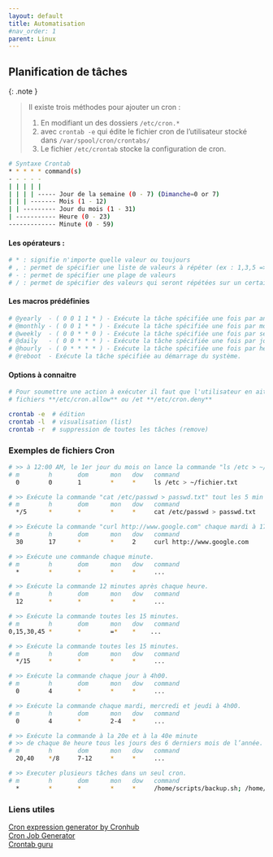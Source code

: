 ```yaml
---
layout: default
title: Automatisation
#nav_order: 1
parent: Linux
---
```


## Planification de tâches

{: .note }

> Il existe trois méthodes pour ajouter un cron :
>
> 1.  En modifiant un des dossiers `/etc/cron.*`
> 2.  avec `crontab -e` qui édite le fichier cron de l’utilisateur stocké dans `/var/spool/cron/crontabs/`
> 3.  Le fichier `/etc/crontab` stocke la configuration de cron.

```bash
# Syntaxe Crontab
* * * * * command(s)
- - - - -
| | | | |
| | | | ----- Jour de la semaine (0 - 7) (Dimanche=0 or 7)
| | | ------- Mois (1 - 12)
| | --------- Jour du mois (1 - 31)
| ----------- Heure (0 - 23)
------------- Minute (0 - 59)
```

#### Les opérateurs :

```bash
# * : signifie n'importe quelle valeur ou toujours
# , : permet de spécifier une liste de valeurs à répéter (ex : 1,3,5 => 1h, 3h, 5h)
# - : permet de spécifier une plage de valeurs
# / : permet de spécifier des valeurs qui seront répétées sur un certain intervalle entre elles
```

#### Les macros prédéfinies

```bash
# @yearly  - ( 0 0 1 1 * ) - Exécute la tâche spécifiée une fois par an à minuit le 1er janvier.
# @monthly - ( 0 0 1 * * ) - Exécute la tâche spécifiée une fois par mois à minuit le premier jour du mois.
# @weekly  - ( 0 0 * * 0 ) - Exécute la tâche spécifiée une fois par semaine à minuit le dimanche.
# @daily   - ( 0 0 * * * ) - Exécute la tâche spécifiée une fois par jour à minuit.
# @hourly  - ( 0 * * * * ) - Exécute la tâche spécifiée une fois par heure au début de l'heure.
# @reboot  - Exécute la tâche spécifiée au démarrage du système.
```

#### Options à connaitre

```bash
# Pour soumettre une action à exécuter il faut que l'utilisateur en ait la permission
# fichiers **/etc/cron.allow** ou /et **/etc/cron.deny**

crontab -e  # édition
crontab -l  # visualisation (list)
crontab -r  # suppression de toutes les tâches (remove)
```

### Exemples de fichiers Cron

```bash
# >> à 12:00 AM, le 1er jour du mois on lance la commande "ls /etc > ~/fichier.txt"
# m        h       dom      mon   dow   command
  0        0       1        *     *     ls /etc > ~/fichier.txt
```

```bash
# >> Exécute la commande "cat /etc/passwd > passwd.txt" tout les 5 min tous les jours
# m        h       dom      mon   dow   command
  */5      *       *        *     *     cat /etc/passwd > passwd.txt
```

```bash
# >> Exécute la commande "curl http://www.google.com" chaque mardi à 17h30
# m        h       dom      mon   dow   command
  30       17      *        *     2     curl http://www.google.com
```

```bash
# >> Exécute une commande chaque minute.
# m        h       dom      mon   dow   command
  *        *       *        *     *     ...
```

```bash
# >> Exécute la commande 12 minutes après chaque heure.
# m        h       dom      mon   dow   command
  12       *       *        *     *     ...
```

```bash
# >> Exécute la commande toutes les 15 minutes.
# m        h       dom      mon   dow   command
0,15,30,45 *       *        =*    *    ...
```

```bash
# >> Exécute la commande toutes les 15 minutes.
# m        h       dom      mon   dow   command
  */15     *       *        *     *     ...
```

```bash
# >> Exécute la commande chaque jour à 4h00.
# m        h       dom      mon   dow   command
  0        4       *        *     *     ...
```

```bash
# >> Exécute la commande chaque mardi, mercredi et jeudi à 4h00.
# m        h       dom      mon   dow   command
  0        4       *        2-4   *     ...
```

```bash
# >> Exécute la commande à la 20e et à la 40e minute
# >> de chaque 8e heure tous les jours des 6 derniers mois de l’année.
# m        h       dom      mon   dow   command
  20,40    */8     7-12     *     *     ...
```

```bash
# >> Executer plusieurs tâches dans un seul cron.
# m        h       dom      mon   dow   command
  *        *       *        *     *     /home/scripts/backup.sh; /home/scripts/scritp.sh
```

### Liens utiles

[Cron expression generator by Cronhub](https://crontab.cronhub.io/) <br/>
[Cron Job Generator](https://www.generateit.net/cron-job/) <br/>
[Crontab guru](https://crontab.guru/) <br/>
